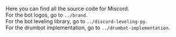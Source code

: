 Here you can find all the source code for Miscord.<br>
For the bot logos, go to `../brand`.<br>
For the bot leveling library, go to `../discord-leveling-py`.<br>
For the drumbot implementation, go to `../drumbot-implementation`.
